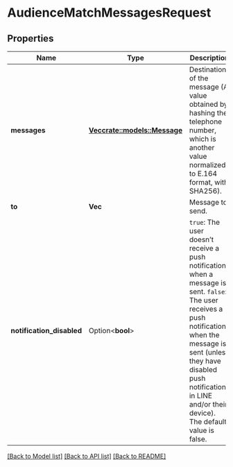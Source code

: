 # AudienceMatchMessagesRequest

## Properties

Name | Type | Description | Notes
------------ | ------------- | ------------- | -------------
**messages** | [**Vec<crate::models::Message>**](Message.md) | Destination of the message (A value obtained by hashing the telephone number, which is another value normalized to E.164 format, with SHA256). | 
**to** | **Vec<String>** | Message to send. | 
**notification_disabled** | Option<**bool**> | `true`: The user doesn’t receive a push notification when a message is sent. `false`: The user receives a push notification when the message is sent (unless they have disabled push notifications in LINE and/or their device). The default value is false.  | [optional][default to false]

[[Back to Model list]](../README.md#documentation-for-models) [[Back to API list]](../README.md#documentation-for-api-endpoints) [[Back to README]](../README.md)


